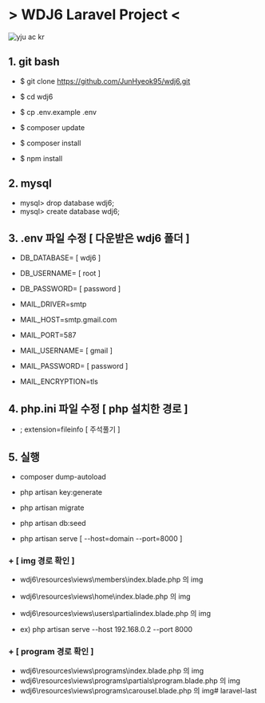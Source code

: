 # > WDJ6 Laravel Project <
![yju ac kr](https://user-images.githubusercontent.com/48374069/70375447-36bac580-1941-11ea-9cb3-1b2505947fa7.jpg)

## 1. git bash
- $ git clone https://github.com/JunHyeok95/wdj6.git
- $ cd wdj6
- $ cp .env.example .env

- $ composer update
- $ composer install
- $ npm install

## 2. mysql
- mysql> drop database wdj6;
- mysql> create database wdj6;

## 3. .env 파일 수정 [ 다운받은 wdj6 폴더 ]
- DB_DATABASE= [ wdj6 ]
- DB_USERNAME= [ root ]
- DB_PASSWORD= [ password ]

- MAIL_DRIVER=smtp
- MAIL_HOST=smtp.gmail.com
- MAIL_PORT=587
- MAIL_USERNAME= [ gmail ]
- MAIL_PASSWORD= [ password ]
- MAIL_ENCRYPTION=tls

## 4. php.ini 파일 수정 [ php 설치한 경로 ]
- ; extension=fileinfo [ 주석풀기 ]

## 5. 실행 
- composer dump-autoload

- php artisan key:generate
- php artisan migrate
- php artisan db:seed

- php artisan serve [ --host=domain --port=8000 ]




### + [ img 경로 확인 ]
- wdj6\resources\views\members\index.blade.php 의 img
- wdj6\resources\views\home\index.blade.php 의 img
- wdj6\resources\views\users\partialindex.blade.php 의 img

- ex) php artisan serve --host 192.168.0.2 --port 8000


### + [ program 경로 확인 ]
- wdj6\resources\views\programs\index.blade.php 의 img
- wdj6\resources\views\programs\partials\program.blade.php 의 img
- wdj6\resources\views\programs\carousel.blade.php 의 img# laravel-last

